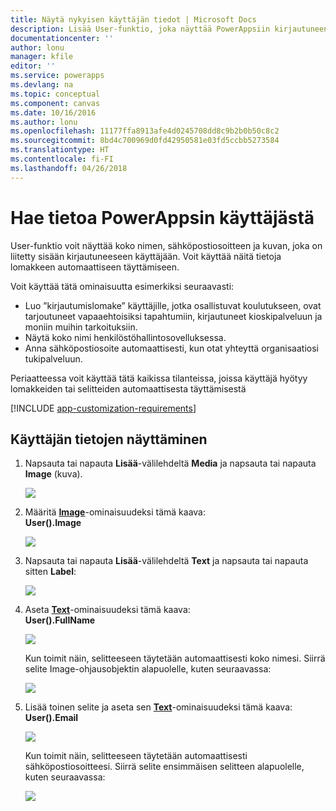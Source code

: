 ```yaml
---
title: Näytä nykyisen käyttäjän tiedot | Microsoft Docs
description: Lisää User-funktio, joka näyttää PowerAppsiin kirjautuneen käyttäjän nimen ja sähköpostiosoitteen
documentationcenter: ''
author: lonu
manager: kfile
editor: ''
ms.service: powerapps
ms.devlang: na
ms.topic: conceptual
ms.component: canvas
ms.date: 10/16/2016
ms.author: lonu
ms.openlocfilehash: 11177ffa8913afe4d0245708dd8c9b2b0b50c8c2
ms.sourcegitcommit: 8bd4c700969d0fd42950581e03fd5ccbb5273584
ms.translationtype: HT
ms.contentlocale: fi-FI
ms.lasthandoff: 04/26/2018
---
```

# <a name="show-information-about-a-powerapps-user"></a>Hae tietoa PowerAppsin käyttäjästä
User-funktio voit näyttää koko nimen, sähköpostiosoitteen ja kuvan, joka on liitetty sisään kirjautuneeseen käyttäjään. Voit käyttää näitä tietoja lomakkeen automaattiseen täyttämiseen.

Voit käyttää tätä ominaisuutta esimerkiksi seuraavasti:

* Luo ”kirjautumislomake” käyttäjille, jotka osallistuvat koulutukseen, ovat tarjoutuneet vapaaehtoisiksi tapahtumiin, kirjautuneet kioskipalveluun ja moniin muihin tarkoituksiin.
* Näytä koko nimi henkilöstöhallintosovelluksessa.
* Anna sähköpostiosoite automaattisesti, kun otat yhteyttä organisaatiosi tukipalveluun.

Periaatteessa voit käyttää tätä kaikissa tilanteissa, joissa käyttäjä hyötyy lomakkeiden tai selitteiden automaattisesta täyttämisestä

[!INCLUDE [app-customization-requirements](../../includes/app-customization-requirements.md)]

## <a name="show-user-details"></a>Käyttäjän tietojen näyttäminen
1. Napsauta tai napauta **Lisää**-välilehdeltä **Media** ja napsauta tai napauta **Image** (kuva).
   
   ![][2]
2. Määritä **[Image](controls/properties-visual.md)**-ominaisuudeksi tämä kaava:
   <br>**User().Image**
   
    ![][3]
3. Napsauta tai napauta **Lisää**-välilehdeltä **Text** ja napsauta tai napauta sitten **Label**:  
   
    ![][4]
4. Aseta **[Text](controls/properties-core.md)**-ominaisuudeksi tämä kaava:
   <br>**User().FullName**
   
   ![][6]
   
   Kun toimit näin, selitteeseen täytetään automaattisesti koko nimesi. Siirrä selite Image-ohjausobjektin alapuolelle, kuten seuraavassa:
   
   ![][5]
5. Lisää toinen selite ja aseta sen **[Text](controls/properties-core.md)**-ominaisuudeksi tämä kaava:
   <br>**User().Email**  
   
    ![][8]
   
    Kun toimit näin, selitteeseen täytetään automaattisesti sähköpostiosoitteesi. Siirrä selite ensimmäisen selitteen alapuolelle, kuten seuraavassa:  
   
    ![][7]

[2]: ./media/show-current-user/add-image.png
[3]: ./media/show-current-user/imageproperty.png
[4]: ./media/show-current-user/insertlabel.png
[5]: ./media/show-current-user/label.png
[6]: ./media/show-current-user/textproperty.png
[7]: ./media/show-current-user/secondlabel.png
[8]: ./media/show-current-user/email.png
[9]: ./media/show-current-user/preview.png
